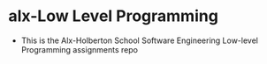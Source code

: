 # alx-Low Level Programming
* This is the Alx-Holberton School Software Engineering Low-level Programming assignments repo
